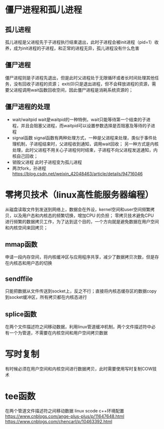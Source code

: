 # 僵尸进程和孤儿进程
## 孤儿进程
孤儿进程是父进程先于子进程执行结束退出，此时子进程会被init进程（pid=1）收养，成为init进程的子进程，和正常的进程无异，孤儿进程没有什么危害
## 僵尸进程
僵尸进程则是子进程先退出，但是此时父进程处于无限循环或者长时间处理其他任务，没有回收子进程的资源；
exit(0)只是退出进程，但不会释放进程的资源，需要父进程调用wait函数回收空间，因此僵尸进程是消耗系统资源的；
## 僵尸进程的处理
* wait/waitpid
wait是waitpid的一种特例，wait只能等待第一个结束的子进程，并且会阻塞父进程，而waitpid可以设置参数选择是否阻塞及等待的子进程
* signal函数
signal函数有两种处理方式，一种是父进程来处理，类似于事件处理机制，子进程结束时，父进程收到通知，调用wait回收；
另一种方式是内核处理，此时父进程不用关心子进程何时结束，子进程不向父进程发送通知，内核自己回收；
* 销毁父进程
此时子进程变为孤儿进程
* 两次fork，孙进程
https://blog.csdn.net/weixin_42048463/article/details/94716046
# 零拷贝技术（linux高性能服务器编程）
从磁盘读取文件到发送到网络上，数据会在外设，kernel空间和user空间频繁拷贝，以及用户态和内核态的频繁切换，增加CPU 的负担；
零拷贝技术避免CPU 进行频繁的数据拷贝工作，为了达到这个目的，一个方向就是避免数据在用户空间和内核空间来回拷贝；
## mmap函数
申请一段内存空间，将内核缓冲区与应用程序共享，减少了数据拷贝次数，但是存在内核态和用户态的切换
## sendffile
只能把数据从文件传送到socket上，反之不行；直接将内核态缓存区的数据copy到socket缓冲区，所有拷贝都在内核态进行
## splice函数
在两个文件描述符之间移动数据，利用linux管道缓冲机制，两个文件描述符中必有一个为管道，不需要在内核空间和用户空间拷贝数据
#  写时复制
有时候必须在用户空间和内核空间进行数据拷贝，此时需要使用写时复制COW技术
# tee函数
在两个管道文件描述符之间移动数据
linux scode c++环境配置
https://www.cnblogs.com/ange-plus-plus/p/11647648.html
https://www.cnblogs.com/chencarl/p/10463392.html


